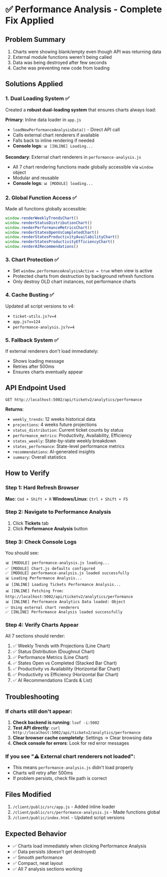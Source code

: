 # ✅ Performance Analysis - Complete Fix Applied

## Problem Summary
1. Charts were showing blank/empty even though API was returning data
2. External module functions weren't being called
3. Data was being destroyed after few seconds
4. Cache was preventing new code from loading

## Solutions Applied

### 1. Dual Loading System ✅
Created a **robust dual-loading system** that ensures charts always load:

**Primary**: Inline data loader in `app.js`
- `loadNewPerformanceAnalysisData()` - Direct API call
- Calls external chart renderers if available
- Falls back to inline rendering if needed
- **Console logs**: `📊 [INLINE] Loading...`

**Secondary**: External chart renderers in `performance-analysis.js`
- All 7 chart rendering functions made globally accessible via `window` object
- Modular and reusable
- **Console logs**: `📊 [MODULE] loading...`

### 2. Global Function Access ✅
Made all functions globally accessible:
```javascript
window.renderWeeklyTrendsChart()
window.renderStatusDistributionChart()
window.renderPerformanceMetricsChart()
window.renderStatesOpenVsCompletedChart()
window.renderStatesProductivityAvailabilityChart()
window.renderStatesProductivityEfficiencyChart()
window.renderAIRecommendations()
```

### 3. Chart Protection ✅
- Set `window.performanceAnalysisActive = true` when view is active
- Protected charts from destruction by background refresh functions
- Only destroy OLD chart instances, not performance charts

### 4. Cache Busting ✅
Updated all script versions to v4:
- `ticket-utils.js?v=4`
- `app.js?v=124`
- `performance-analysis.js?v=4`

### 5. Fallback System ✅
If external renderers don't load immediately:
- Shows loading message
- Retries after 500ms
- Ensures charts eventually appear

## API Endpoint Used
```
GET http://localhost:5002/api/ticketv2/analytics/performance
```

**Returns**:
- `weekly_trends`: 12 weeks historical data
- `projections`: 4 weeks future projections
- `status_distribution`: Current ticket counts by status
- `performance_metrics`: Productivity, Availability, Efficiency
- `states_weekly`: State-by-state weekly breakdown
- `states_performance`: State-level performance metrics
- `recommendations`: AI-generated insights
- `summary`: Overall statistics

## How to Verify

### Step 1: Hard Refresh Browser
**Mac**: `Cmd + Shift + R`
**Windows/Linux**: `Ctrl + Shift + F5`

### Step 2: Navigate to Performance Analysis
1. Click **Tickets** tab
2. Click **Performance Analysis** button

### Step 3: Check Console Logs
You should see:
```
📊 [MODULE] performance-analysis.js loading...
✅ [MODULE] Chart.js defaults configured
✅ [MODULE] performance-analysis.js loaded successfully
📊 Loading Performance Analysis...
📊 [INLINE] Loading Tickets Performance Analysis...
📊 [INLINE] Fetching from: http://localhost:5002/api/ticketv2/analytics/performance
📊 [INLINE] Performance Analytics Data loaded: Object
✅ Using external chart renderers
✅ [INLINE] Performance Analysis loaded successfully
```

### Step 4: Verify Charts Appear
All 7 sections should render:
1. ✅ Weekly Trends with Projections (Line Chart)
2. ✅ Status Distribution (Doughnut Chart)
3. ✅ Performance Metrics (Line Chart)
4. ✅ States Open vs Completed (Stacked Bar Chart)
5. ✅ Productivity vs Availability (Horizontal Bar Chart)
6. ✅ Productivity vs Efficiency (Horizontal Bar Chart)
7. ✅ AI Recommendations (Cards & List)

## Troubleshooting

### If charts still don't appear:
1. **Check backend is running**: `lsof -i:5002`
2. **Test API directly**: `curl http://localhost:5002/api/ticketv2/analytics/performance`
3. **Clear browser cache completely**: Settings → Clear browsing data
4. **Check console for errors**: Look for red error messages

### If you see "⚠️ External chart renderers not loaded":
- This means `performance-analysis.js` didn't load properly
- Charts will retry after 500ms
- If problem persists, check file path is correct

## Files Modified
1. `/client/public/src/app.js` - Added inline loader
2. `/client/public/src/performance-analysis.js` - Made functions global
3. `/client/public/index.html` - Updated script versions

## Expected Behavior
- ✅ Charts load immediately when clicking Performance Analysis
- ✅ Data persists (doesn't get destroyed)
- ✅ Smooth performance
- ✅ Compact, neat layout
- ✅ All 7 analysis sections working


